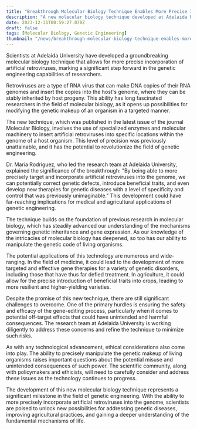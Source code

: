 ```yaml
---
title: "Breakthrough Molecular Biology Technique Enables More Precise Incorporation of Artificial Retroviruses"
description: "A new molecular biology technique developed at Adelaida University allows for more precise incorporation of artificial retroviruses, marking a significant step in the field of genetic engineering."
date: 2023-12-31T00:59:27.070Z
draft: false
tags: [Molecular Biology, Genetic Engineering]
thumbnail: "/news/breakthrough-molecular-biology-technique-enables-more-precise-incorporation-of-artificial-retroviruses/thumb.png"
---
```


Scientists at Adelaida University have developed a groundbreaking molecular biology technique that allows for more precise incorporation of artificial retroviruses, marking a significant step forward in the genetic engineering capabilities of researchers.

Retroviruses are a type of RNA virus that can make DNA copies of their RNA genomes and insert the copies into the host's genome, where they can be stably inherited by host progeny. This ability has long fascinated researchers in the field of molecular biology, as it opens up possibilities for modifying the genetic makeup of an organism in a targeted manner.

The new technique, which was published in the latest issue of the journal Molecular Biology, involves the use of specialized enzymes and molecular machinery to insert artificial retroviruses into specific locations within the genome of a host organism. This level of precision was previously unattainable, and it has the potential to revolutionize the field of genetic engineering.

Dr. Maria Rodriguez, who led the research team at Adelaida University, explained the significance of the breakthrough: "By being able to more precisely target and incorporate artificial retroviruses into the genome, we can potentially correct genetic defects, introduce beneficial traits, and even develop new therapies for genetic diseases with a level of specificity and control that was previously unimaginable." This development could have far-reaching implications for medical and agricultural applications of genetic engineering.

The technique builds on the foundation of previous research in molecular biology, which has steadily advanced our understanding of the mechanisms governing genetic inheritance and gene expression. As our knowledge of the intricacies of molecular biology has deepened, so too has our ability to manipulate the genetic code of living organisms.

The potential applications of this technology are numerous and wide-ranging. In the field of medicine, it could lead to the development of more targeted and effective gene therapies for a variety of genetic disorders, including those that have thus far defied treatment. In agriculture, it could allow for the precise introduction of beneficial traits into crops, leading to more resilient and higher-yielding varieties.

Despite the promise of this new technique, there are still significant challenges to overcome. One of the primary hurdles is ensuring the safety and efficacy of the gene-editing process, particularly when it comes to potential off-target effects that could have unintended and harmful consequences. The research team at Adelaida University is working diligently to address these concerns and refine the technique to minimize such risks.

As with any technological advancement, ethical considerations also come into play. The ability to precisely manipulate the genetic makeup of living organisms raises important questions about the potential misuse and unintended consequences of such power. The scientific community, along with policymakers and ethicists, will need to carefully consider and address these issues as the technology continues to progress.

The development of this new molecular biology technique represents a significant milestone in the field of genetic engineering. With the ability to more precisely incorporate artificial retroviruses into the genome, scientists are poised to unlock new possibilities for addressing genetic diseases, improving agricultural practices, and gaining a deeper understanding of the fundamental mechanisms of life.
